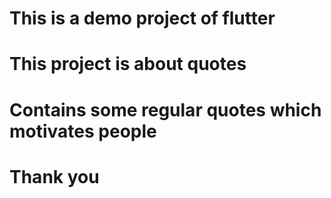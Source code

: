 # This is a demo project of flutter
# This project is about quotes 
# Contains some regular quotes which motivates people  
# Thank you
